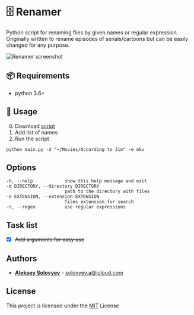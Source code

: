 # 🗄️ Renamer

Python script for renaming files by given names or regular expression. Originally written to rename episodes of serials/cartoons but can be easily changed for any purpose.

![Renamer screenshot](https://habrastorage.org/webt/ju/ub/l9/juubl9xg6hrqffbg3gyrdhum1oy.png)


## 📦 Requirements
* python 3.6+


## 🚀 Usage
0. Download [script](https://raw.githubusercontent.com/alsolovyev/renamer/master/main.py)
1. Add list of names
2. Run the script
```
python main.py -d "~/Movies/According to Jim" -e mkv
```


## Options
```
-h, --help            show this help message and exit
-d DIRECTORY, --directory DIRECTORY
                      path to the directory with files
-e EXTENSION, --extension EXTENSION
                      files extension for search
-r, --regex           use regular expressions
```


## Task list
- [x] ~~Add arguments for easy use~~


## Authors
* **[Aleksey Solovyev](https://github.com/alsolovyev)** - [solovyev.a@icloud.com](mailto:solovyev.a@icloud.com)


## License
This project is licensed under the [MIT](./LICENSE) License
